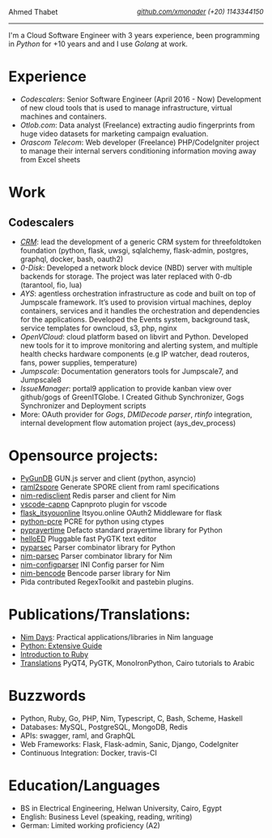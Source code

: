 <div>
<span>Ahmed Thabet</span><span style="float:right"><i><font size="2">   <a href="https://github.com/xmonader">github.com/xmonader</a> (+20) 1143344150</font></i></span>
</div>

<hr />

I'm a Cloud Software Engineer with 3 years experience, been programming in *Python* for +10 years and and I use *Golang* at work.

# Experience

- *Codescalers*: Senior Software Engineer (April 2016 - Now)
    Development of new cloud tools that is used to manage infrastructure, virtual machines and containers.
-  *Otlob.com*: Data analyst (Freelance) 
    extracting audio fingerprints from huge video datasets for marketing campaign evaluation. 
- *Orascom Telecom*: Web developer (Freelance) 
    PHP/CodeIgniter project to manage their internal servers conditioning information moving away from Excel sheets

# Work

## Codescalers
- [*CRM*](https://github.com/Incubaid/crm/): lead the development of a generic CRM system for threefoldtoken foundation (python, flask, uwsgi, sqlalchemy, flask-admin, postgres, graphql, docker, bash, oauth2)
- *0-Disk*: Developed a network block device (NBD) server with multiple backends for storage. The project was later replaced with 0-db (tarantool, fio, lua)
- *AYS*: agentless orchestration infrastructure as code and built on top of Jumpscale framework. It’s used to provision virtual machines, deploy containers, services and it handles the orchestration and dependencies for the applications.  Developed the Events system, background task, service templates for owncloud, s3, php, nginx 
- *OpenVCloud*: cloud platform based on libvirt and Python. Developed new tools for it to improve monitoring and alerting system, and multiple health checks hardware components (e.g IP watcher, dead routeros, fans, power supplies, temperature) 
- *Jumpscale*: Documentation generators tools for Jumpscale7, and Jumpscale8 
- *IssueManager*: portal9 application to provide kanban view over github/gogs of GreenITGlobe. I Created Github Synchronizer, Gogs Synchronizer and Deployment scripts
- More: OAuth provider for _Gogs_, _DMIDecode parser_, _rtinfo_ integration, internal development flow automation project (ays_dev_process)

# Opensource projects:
- [PyGunDB](https://github.com/xmonader/pygundb) GUN.js server and client (python, asyncio)
- [raml2spore](https://github.com/xmonader/raml2spore) Generate SPORE client from raml specifications
- [nim-redisclient](https://github.com/xmonader/nim-redisclient) Redis parser and client for Nim
- [vscode-capnp](https://github.com/xmonader/vscode-capnp) Capnproto plugin for vscode
- [flask_itsyouonline](https://github.com/xmonader/flask_itsyouonline) Itsyou.online OAuth2 Middleware for flask 
- [python-pcre](https://github.com/xmonader/python-pcre) PCRE for python using ctypes
- [pyprayertime](https://github.com/xmonader/prayertime) Defacto standard prayertime library for Python
- [helloED](https://github.com/xmonader/prayertime) Pluggable fast PyGTK text editor
- [pyparsec](https://github.com/xmonader/pyarsec) Parser combinator library for Python
- [nim-parsec](https://github.com/xmonader/nim-parsec) Parser combinator library for Nim
- [nim-configparser](https://github.com/xmonader/nim-parsec) INI Config parser for Nim
- [nim-bencode](https://github.com/xmonader/nim-bencode) Bencode parser library for Nim
- Pida contributed RegexToolkit and pastebin plugins. 

# Publications/Translations:
- [Nim Days](https://xmonader.github.io/nimdays/): Practical applications/libraries in Nim language
- [Python: Extensive Guide](http://tuxcoders.sourceforge.net/dokuwiki/doku.php?id=pythonguide:pythonguide) 
- [Introduction to Ruby](http://tuxcoders.sourceforge.net/dokuwiki/doku.php?id=intro_ruby:intro_ruby) 
- [Translations](http://tuxcoders.sourceforge.net/dokuwiki/doku.php?do=index) PyQT4, PyGTK, MonoIronPython, Cairo tutorials to Arabic

# Buzzwords
- Python, Ruby, Go, PHP, Nim, Typescript, C, Bash, Scheme, Haskell
- Databases: MySQL, PostgreSQL, MongoDB, Redis
- APIs: swagger, raml, and GraphQL
- Web Frameworks: Flask, Flask-admin, Sanic, Django, CodeIgniter
- Continuous Integration: Docker, travis-CI

# Education/Languages
- BS in Electrical Engineering, Helwan University, Cairo, Egypt
- English: Business Level (speaking, reading, writing)
- German: Limited working proficiency (A2)